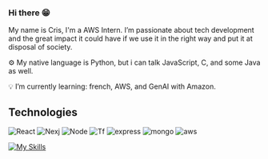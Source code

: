 ### Hi there 😁

My name is Cris, I'm a AWS Intern. I’m passionate about tech development and the great impact it could have if we use it in the right way and put it at disposal of society.

⚙️ My native language is Python, but i can talk JavaScript, C, and some Java as well. 

💡 I’m currently learning: french, AWS, and GenAI with Amazon.

## Technologies
![React](https://img.shields.io/badge/React-20232A?style=for-the-badge&logo=react&logoColor=61DAFB)
![Nexj](https://img.shields.io/badge/next.js-000000?style=for-the-badge&logo=nextdotjs&logoColor=white)
![Node](https://img.shields.io/badge/Node.js-43853D?style=for-the-badge&logo=node.js&logoColor=white)
 ![Tf](https://img.shields.io/badge/TensorFlow-FF6F00?style=for-the-badge&logo=tensorflow&logoColor=white)
 ![express](https://img.shields.io/badge/Express.js-404D59?style=for-the-badge)
 ![mongo](https://img.shields.io/badge/MongoDB-4EA94B?style=for-the-badge&logo=mongodb&logoColor=white)
 ![aws](https://img.shields.io/badge/Amazon_AWS-232F3E?style=for-the-badge&logo=amazon-aws&logoColor=white)
 
 [![My Skills](https://skillicons.dev/icons?i=selenium,mysql,&perline=5)](https://skillicons.dev)
<!--
**cjdrago/cjdrago** is a ✨ _special_ ✨ repository because its `README.md` (this file) appears on your GitHub profile.

Here are some ideas to get you started:

- 🔭 I’m currently working on ...
- 🌱 I’m currently learning ...
- 👯 I’m looking to collaborate on ...
- 🤔 I’m looking for help with ...
- 💬 Ask me about ...
- 📫 How to reach me: ...
- 😄 Pronouns: ...
- ⚡ Fun fact: ...
-->
